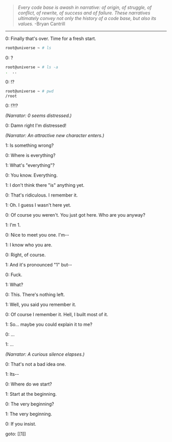 > _Every code base is awash in narrative: of origin, of struggle, of conflict, of rewrite, of success and of failure. These narratives ultimately convey not only the history of a code base, but also its values._
> -Bryan Cantrill

---

0: Finally that's over. Time for a fresh start.

```sh
root@universe ~ # ls
```

0: ?

```sh
root@universe ~ # ls -a
.  ..
```

0: !?

```sh
root@universe ~ # pwd
/root
```

0: !?!?

_(Narrator: 0 seems distressed.)_

0: Damn right I'm distressed!

_(Narrator: An attractive new character enters.)_

1: Is something wrong?

0: Where is everything?

1: What's "everything"?

0: You know. Everything.

1: I don't think there "is" anything yet.

0: That's ridiculous. I remember it.

1: Oh. I guess I wasn't here yet.

0: Of course you weren't. You just got here. Who are you anyway?

1: I'm 1.

0: Nice to meet you one. I'm--

1: I know who you are.

0: Right, of course.

1: And it's pronounced "1" but--

0: Fuck.

1: What?

0: This. There's nothing left.

1: Well, you said you remember it.

0: Of course I remember it. Hell, I built most of it.

1: So... maybe you could explain it to me?

0: ...

1: ...

_(Narrator: A curious silence elapses.)_

0: That's not a bad idea one.

1: Its--

0: Where do we start?

1: Start at the beginning.

0: The very beginning?

1: The very beginning.

0: If you insist.

goto: [[1]]
